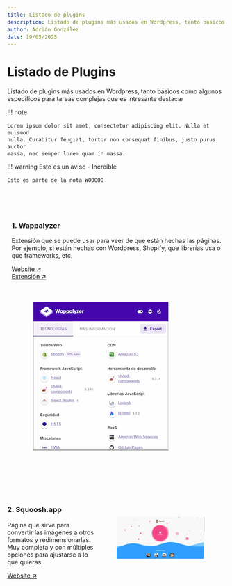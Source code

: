 ```yaml
---
title: Listado de plugins
description: Listado de plugins más usados en Wordpress, tanto básicos como algunos específicos para tareas complejas que es intresante destacar
author: Adrián González
date: 19/03/2025
--- 
```


# Listado de Plugins

Listado de plugins más usados en Wordpress, tanto básicos como algunos específicos para tareas complejas que es intresante destacar

!!! note

    Lorem ipsum dolor sit amet, consectetur adipiscing elit. Nulla et euismod
    nulla. Curabitur feugiat, tortor non consequat finibus, justo purus auctor
    massa, nec semper lorem quam in massa.

!!! warning Esto es un aviso - Increíble

    Esto es parte de la nota WOOOOO


<div style="display: flex; flex-wrap: wrap; justify-content: space-between; padding: 50px 10px;">
  <div style="flex: 1; min-width: 200px; text-align: left;">
    <h3>1. Wappalyzer</h3>
    <p>Extensión que se puede usar para veer de que están hechas las páginas. Por ejemplo, si están hechas con Wordpress, Shopify, que librerías usa o que frameworks, etc. </p>
    <a href="https://www.wappalyzer.com/"> Website ↗️</a><br>
    <a href="https://chromewebstore.google.com/detail/wappalyzer-technology-pro/gppongmhjkpfnbhagpmjfkannfbllamg?hl=es"> Extensión ↗️</a>
  </div>
  <div style="flex: 1; min-width: 200px; max-heigt: 200px text-align: right; padding: 50px 50px;">
    <img src="../../images/plugins_and_tools/wappanalizer.webp" alt="Imagen" style="max-width: 100%; height: auto;">
  </div>
</div>

<div style="display: flex; flex-wrap: wrap; justify-content: space-between;">
  <div style="flex: 1; min-width: 200px; text-align: left;">
    <h3>2. Squoosh.app</h3>
    <p>Página que sirve para convertir las imágenes a otros formatos y redimensionarlas. Muy completa y con múltiples opciones para ajustarse a lo que quieras</p>
    <a href="https://squoosh.app/"> Website ↗️</a><br>

  </div>
  <div style="flex: 1; min-width: 200px; max-heigt: 200px text-align: right; padding: 50px 50px;">
    <img src="../../images/plugins_and_tools/squoosh.webp" alt="Imagen" style="max-width: 100%; height: auto;">
  </div>
</div>
